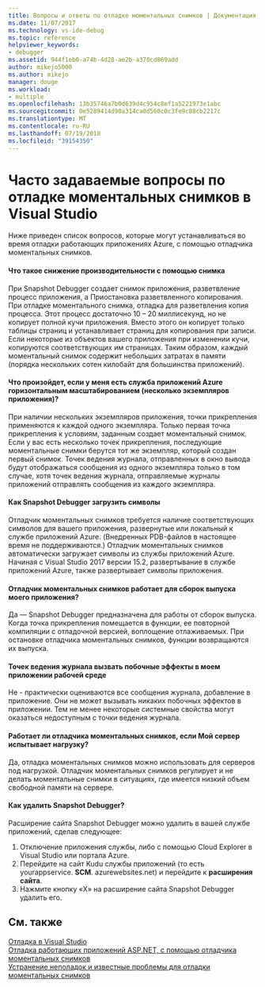 ```yaml
---
title: Вопросы и ответы по отладке моментальных снимков | Документация Майкрософт
ms.date: 11/07/2017
ms.technology: vs-ide-debug
ms.topic: reference
helpviewer_keywords:
- debugger
ms.assetid: 944f1eb0-a74b-4d28-ae2b-a370cd869add
author: mikejo5000
ms.author: mikejo
manager: douge
ms.workload:
- multiple
ms.openlocfilehash: 13b35746a7b0d639d4c954c8ef1a5221973e1abc
ms.sourcegitcommit: 0e5289414d90a314ca0d560c0c3fe9c88cb2217c
ms.translationtype: MT
ms.contentlocale: ru-RU
ms.lasthandoff: 07/19/2018
ms.locfileid: "39154350"
---
```

# <a name="frequently-asked-questions-for-snapshot-debugging-in-visual-studio"></a>Часто задаваемые вопросы по отладке моментальных снимков в Visual Studio

Ниже приведен список вопросов, которые могут устанавливаться во время отладки работающих приложениях Azure, с помощью отладчика моментальных снимков.

#### <a name="what-is-the-performance-cost-of-taking-a-snapshot"></a>Что такое снижение производительности с помощью снимка

При Snapshot Debugger создает снимок приложения, разветвление процесс приложения, а Приостановка разветвленного копирования. При отладке моментального снимка, отладка для разветвления копия процесса. Этот процесс достаточно 10 – 20 миллисекунд, но не копирует полной кучи приложения. Вместо этого он копирует только таблицы страниц и устанавливает страниц для копирования при записи. Если некоторые из объектов вашего приложения при изменении кучи, копируются соответствующих им страницах. Таким образом, каждый моментальный снимок содержит небольших затратах в памяти (порядка нескольких сотен килобайт для большинства приложений). 

#### <a name="what-happens-if-i-have-a-scaled-out-azure-app-service-multiple-instances-of-my-app"></a>Что произойдет, если у меня есть служба приложений Azure горизонтальным масштабированием (несколько экземпляров приложения)?

При наличии нескольких экземпляров приложения, точки прикрепления применяются к каждой одного экземпляра. Только первая точка прикрепления к условиям, заданным создает моментальный снимок. Если у вас есть несколько точек прикрепления, последующие моментальные снимки берутся тот же экземпляр, который создан первый снимок. Точек ведения журнала, отправленных в окно вывода будут отображаться сообщения из одного экземпляра только в том случае, хотя точек ведения журнала, отправляемые журналы приложений отправлять сообщения из каждого экземпляра. 

#### <a name="how-does-the-snapshot-debugger-load-symbols"></a>Как Snapshot Debugger загрузить символы

Отладчик моментальных снимков требуется наличие соответствующих символов для вашего приложения, развернутые или локальный к службе приложений Azure. (Внедренных PDB-файлов в настоящее время не поддерживаются.) Отладчик моментальных снимков автоматически загружает символы из службы приложений Azure. Начиная с Visual Studio 2017 версии 15.2, развертывание в службе приложений Azure, также развертывает символы приложения.

#### <a name="does-the-snapshot-debugger-work-against-release-builds-of-my-application"></a>Отладчик моментальных снимков работает для сборок выпуска моего приложения?

Да — Snapshot Debugger предназначена для работы от сборок выпуска. Когда точка прикрепления помещается в функции, ее повторной компиляции с отладочной версией, воплощение отлаживаемых. При остановке отладчика моментальных снимков, функции возвращаются их выпуска. 

#### <a name="can-logpoints-cause-side-effects-in-my-production-application"></a>Точек ведения журнала вызвать побочные эффекты в моем приложении рабочей среде

Не - практически оцениваются все сообщения журнала, добавление в приложение. Они не может вызывать никаких побочных эффектов в приложении. Тем не менее некоторые системные свойства могут оказаться недоступным с точки ведения журнала. 

#### <a name="does-the-snapshot-debugger-work-if-my-server-is-under-load"></a>Работает ли отладчика моментальных снимков, если Мой сервер испытывает нагрузку?

Да, отладка моментальных снимков можно использовать для серверов под нагрузкой. Отладчик моментальных снимков регулирует и не делать моментальные снимки в ситуациях, где имеется низкий объем свободной памяти на сервере.

#### <a name="how-do-i-uninstall-the-snapshot-debugger"></a>Как удалить Snapshot Debugger?

Расширение сайта Snapshot Debugger можно удалить в вашей службе приложений, сделав следующее:

1. Отключение приложения службы, либо с помощью Cloud Explorer в Visual Studio или портала Azure.
1. Перейдите на сайт Kudu службы приложений (то есть yourappservice. **SCM**. azurewebsites.net) и перейдите к **расширения сайта**.
1. Нажмите кнопку «X» на расширение сайта Snapshot Debugger удалить его.

## <a name="see-also"></a>См. также

[Отладка в Visual Studio](../debugger/index.md)  
[Отладка работающих приложений ASP.NET, с помощью отладчика моментальных снимков](../debugger/debug-live-azure-applications.md)  
[Устранение неполадок и известные проблемы для отладки моментальных снимков](../debugger/debug-live-azure-apps-troubleshooting.md)
